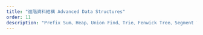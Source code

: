 ```yaml
---
title: "進階資料結構 Advanced Data Structures"
order: 11
description: "Prefix Sum、Heap、Union Find、Trie、Fenwick Tree、Segment Tree 原理與實作完整指南"
---
```

